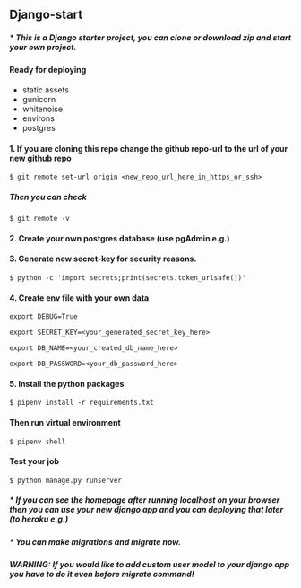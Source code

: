 ## Django-start
##### * This is a Django starter project, you can clone or download zip and start your own project.
#### Ready for deploying
- static assets
- gunicorn 
- whitenoise
- environs
- postgres
#### 1. If you are cloning this repo change the github repo-url to the url of your new github repo
```$ git remote set-url origin <new_repo_url_here_in_https_or_ssh>```
##### Then you can check
```$ git remote -v```
#### 2. Create your own postgres database (use pgAdmin e.g.)
#### 3. Generate new secret-key for security reasons.
```$ python -c 'import secrets;print(secrets.token_urlsafe())'```
#### 4. Create env file with your own data
```export DEBUG=True```

```export SECRET_KEY=<your_generated_secret_key_here>```

```export DB_NAME=<your_created_db_name_here>```

```export DB_PASSWORD=<your_db_password_here>```

#### 5. Install the python packages
```$ pipenv install -r requirements.txt```
#### Then run virtual environment
```$ pipenv shell```
#### Test your job
```$ python manage.py runserver```
##### * If you can see the homepage after running localhost on your browser then you can use your new django app and you can deploying that later (to heroku e.g.)
##### * You can make migrations and migrate now.
##### WARNING: If you would like to add custom user model to your django app you have to do it even before migrate command!


